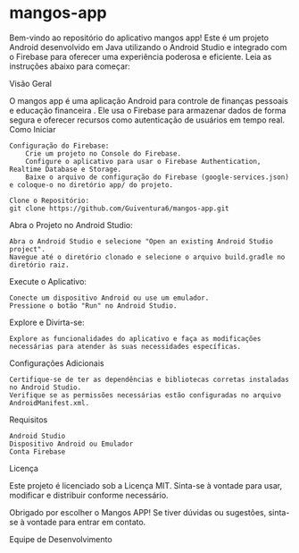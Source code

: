 # mangos-app

Bem-vindo ao repositório do aplicativo mangos app! Este é um projeto Android desenvolvido em Java utilizando o Android Studio e integrado com o Firebase para oferecer uma experiência poderosa e eficiente. Leia as instruções abaixo para começar:

Visão Geral

O mangos app é uma aplicação Android para controle de finanças pessoais e educação financeira . Ele usa o Firebase para armazenar dados de forma segura e oferecer recursos como autenticação de usuários em tempo real.
Como Iniciar

    Configuração do Firebase:
        Crie um projeto no Console do Firebase.
        Configure o aplicativo para usar o Firebase Authentication, Realtime Database e Storage.
        Baixe o arquivo de configuração do Firebase (google-services.json) e coloque-o no diretório app/ do projeto.

    Clone o Repositório:
    git clone https://github.com/Guiventura6/mangos-app.git

Abra o Projeto no Android Studio:

    Abra o Android Studio e selecione "Open an existing Android Studio project".
    Navegue até o diretório clonado e selecione o arquivo build.gradle no diretório raiz.

Execute o Aplicativo:

    Conecte um dispositivo Android ou use um emulador.
    Pressione o botão "Run" no Android Studio.

Explore e Divirta-se:

    Explore as funcionalidades do aplicativo e faça as modificações necessárias para atender às suas necessidades específicas.


Configurações Adicionais

    Certifique-se de ter as dependências e bibliotecas corretas instaladas no Android Studio.
    Verifique se as permissões necessárias estão configuradas no arquivo AndroidManifest.xml.

Requisitos

    Android Studio
    Dispositivo Android ou Emulador
    Conta Firebase

Licença

Este projeto é licenciado sob a Licença MIT. Sinta-se à vontade para usar, modificar e distribuir conforme necessário.

Obrigado por escolher o Mangos APP! Se tiver dúvidas ou sugestões, sinta-se à vontade para entrar em contato.

Equipe de Desenvolvimento
